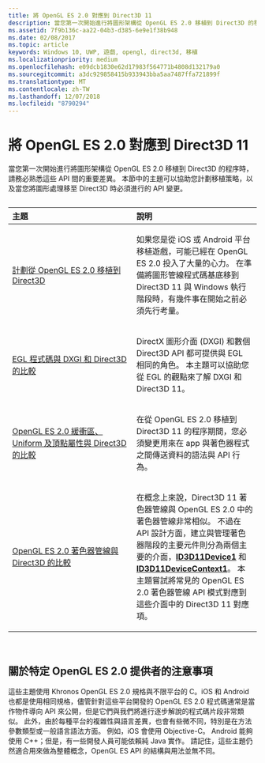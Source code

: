 ```yaml
---
title: 將 OpenGL ES 2.0 對應到 Direct3D 11
description: 當您第一次開始進行將圖形架構從 OpenGL ES 2.0 移植到 Direct3D 的程序時，請務必熟悉這些 API 間的重要差異。
ms.assetid: 7f9b136c-aa22-04b3-d385-6e9e1f38b948
ms.date: 02/08/2017
ms.topic: article
keywords: Windows 10, UWP, 遊戲, opengl, direct3d, 移植
ms.localizationpriority: medium
ms.openlocfilehash: e09dcb1830e62d17983f564771b4808d132179a0
ms.sourcegitcommit: a3dc929858415b933943bba5aa7487ffa721899f
ms.translationtype: MT
ms.contentlocale: zh-TW
ms.lasthandoff: 12/07/2018
ms.locfileid: "8790294"
---
```

# <a name="map-opengl-es-20-to-direct3d-11"></a>將 OpenGL ES 2.0 對應到 Direct3D 11



當您第一次開始進行將圖形架構從 OpenGL ES 2.0 移植到 Direct3D 的程序時，請務必熟悉這些 API 間的重要差異。 本節中的主題可以協助您計劃移植策略，以及當您將圖形處理移至 Direct3D 時必須進行的 API 變更。
## 
<table>
<colgroup>
<col width="50%" />
<col width="50%" />
</colgroup>
<thead>
<tr class="header">
<th align="left">主題</th>
<th align="left">說明</th>
</tr>
</thead>
<tbody>
<tr class="odd">
<td align="left"><p><a href="compare-opengl-es-2-0-api-design-to-directx.md">計劃從 OpenGL ES 2.0 移植到 Direct3D</a></p></td>
<td align="left"><p>如果您是從 iOS 或 Android 平台移植遊戲，可能已經在 OpenGL ES 2.0 投入了大量的心力。 在準備將圖形管線程式碼基底移到 Direct3D 11 與 Windows 執行階段時，有幾件事在開始之前必須先行考量。</p></td>
</tr>
<tr class="even">
<td align="left"><p><a href="moving-from-egl-to-dxgi.md">EGL 程式碼與 DXGI 和 Direct3D 的比較</a></p></td>
<td align="left"><p>DirectX 圖形介面 (DXGI) 和數個 Direct3D API 都可提供與 EGL 相同的角色。 本主題可以協助您從 EGL 的觀點來了解 DXGI 和 Direct3D 11。</p></td>
</tr>
<tr class="odd">
<td align="left"><p><a href="porting-uniforms-and-attributes.md">OpenGL ES 2.0 緩衝區、Uniform 及頂點屬性與 Direct3D 的比較</a></p></td>
<td align="left"><p>在從 OpenGL ES 2.0 移植到 Direct3D 11 的程序期間，您必須變更用來在 app 與著色器程式之間傳送資料的語法與 API 行為。</p></td>
</tr>
<tr class="even">
<td align="left"><p><a href="change-your-shader-loading-code.md">OpenGL ES 2.0 著色器管線與 Direct3D 的比較</a></p></td>
<td align="left"><p>在概念上來說，Direct3D 11 著色器管線與 OpenGL ES 2.0 中的著色器管線非常相似。 不過在 API 設計方面，建立與管理著色器階段的主要元件則分為兩個主要的介面，<a href="https://msdn.microsoft.com/library/windows/desktop/hh404575"><strong>ID3D11Device1</strong></a> 和 <a href="https://msdn.microsoft.com/library/windows/desktop/hh404598"><strong>ID3D11DeviceContext1</strong></a>。 本主題嘗試將常見的 OpenGL ES 2.0 著色器管線 API 模式對應到這些介面中的 Direct3D 11 對應項。</p></td>
</tr>
</tbody>
</table>

 

## <a name="notes-on-specific-opengl-es-20-providers"></a>關於特定 OpenGL ES 2.0 提供者的注意事項


這些主題使用 Khronos OpenGL ES 2.0 規格與不限平台的 C。iOS 和 Android 也都是使用相同規格，儘管針對這些平台開發的 OpenGL ES 2.0 程式碼通常是當作物件導向 API 來公開，但是它們與我們將進行逐步解說的程式碼片段非常類似。 此外，由於每種平台的複雜性與語言差異，也會有些微不同，特別是在方法參數類型或一般語言語法方面。 例如，iOS 會使用 Objective-C。 Android 能夠使用 C++；但是，有一些開發人員可能依賴純 Java 實作。 請記住，這些主題仍然適合用來做為整體概念，OpenGL ES API 的結構與用法並無不同。

 

 




